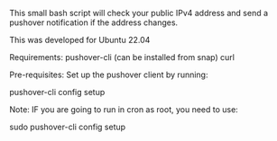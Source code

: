 This small bash script will check your public IPv4 address and send a pushover notification if the address changes.

This was developed for Ubuntu 22.04

Requirements:
pushover-cli (can be installed from snap)
curl

Pre-requisites:
Set up the pushover client by running:

pushover-cli config setup

Note: IF you are going to run in cron as root, you need to use:

sudo pushover-cli config setup
